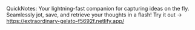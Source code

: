 QuickNotes: Your lightning-fast companion for capturing ideas on the fly. Seamlessly jot, save, and retrieve your thoughts in a flash!
Try it out -> https://extraordinary-gelato-f5692f.netlify.app/
